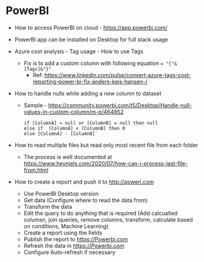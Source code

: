 PowerBI
=======

* How to access PowerBI on cloud - https://app.powerbi.com/
* PowerBI app can be installed on Desktop for full stack usage 
* Azure cost analysis - Tag usage - How to use Tags 
  * Fix is to add a custom column with following equation `= "{"&[Tags]&"}"`
    * Ref: https://www.linkedin.com/pulse/convert-azure-tags-cost-reporting-power-bi-fix-anders-keis-hansen-/
* How to handle nulls while adding a new column to dataset
  * Sample - https://community.powerbi.com/t5/Desktop/Handle-null-values-in-custom-column/m-p/464852 
    ```
    if [ColumnA] = null or [ColumnB] = null then null
    else if  [ColumnA] < [ColumnB] then 0 
    else [ColumnA] - [ColumnB]`
    ````

* How to read multiple files but read only most recent file from each folder 
  * The process is well documented at https://www.heyniels.com/2020/07/how-can-i-process-last-file-from.html
  
 * How to create a report and push it to http://poweri.com
   * Use PowerBI Desktop version
   * Get data (Configure where to read the data from) 
   * Transform the data 
   * Edit the query to do anything that is required (Add calcualted columsn, join queries, remove columns, transform, calculate based on conditions, Machine Learning)
   * Create a report using the fields 
   * Publish the report to https://Powerbi.com
   * Refresh the data in https://Powerbi.com
   * Configure Auto-refresh if necessary
